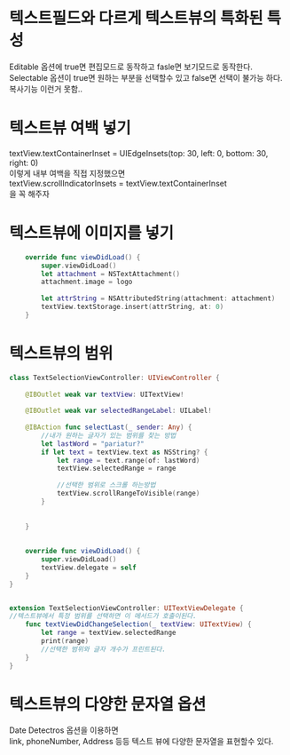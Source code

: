 # 텍스트필드와 다르게 텍스트뷰의 특화된 특성
Editable 옵션에 true면 편집모드로 동작하고 fasle면 보기모드로 동작한다.   
Selectable 옵션이 true면 원하는 부분을 선택할수 있고 false면 선택이 불가능 하다.복사기능 이런거 못함..   


# 텍스트뷰 여백 넣기
textView.textContainerInset = UIEdgeInsets(top: 30, left: 0, bottom: 30, right: 0)   
이렇게 내부 여백을 직접 지정했으면   
textView.scrollIndicatorInsets = textView.textContainerInset   
을 꼭 해주자   

# 텍스트뷰에 이미지를 넣기

```swift
    override func viewDidLoad() {
        super.viewDidLoad()
        let attachment = NSTextAttachment()
        attachment.image = logo
        
        let attrString = NSAttributedString(attachment: attachment)
        textView.textStorage.insert(attrString, at: 0)
    }

```


# 텍스트뷰의 범위

```swift
class TextSelectionViewController: UIViewController {
    
    @IBOutlet weak var textView: UITextView!
    
    @IBOutlet weak var selectedRangeLabel: UILabel!
    
    @IBAction func selectLast(_ sender: Any) {
        //내가 원하는 글자가 있는 범위를 찾는 방법
        let lastWord = "pariatur?"
        if let text = textView.text as NSString? {
            let range = text.range(of: lastWord)
            textView.selectedRange = range
            
            //선택한 범위로 스크롤 하는방법
            textView.scrollRangeToVisible(range)
        }
        
    
    }
    
    
    override func viewDidLoad() {
        super.viewDidLoad()
        textView.delegate = self
    }
}


extension TextSelectionViewController: UITextViewDelegate {
//텍스트뷰에서 특정 범위를 선택하면 이 메서드가 호출이된다.
    func textViewDidChangeSelection(_ textView: UITextView) {
        let range = textView.selectedRange
        print(range)
        //선택한 범위와 글자 개수가 프린트된다.
    }
}
```



# 텍스트뷰의 다양한 문자열 옵션
Date Detectros 옵션을 이용하면   
link, phoneNumber, Address 등등 텍스트 뷰에 다양한 문자열을 표현할수 있다.